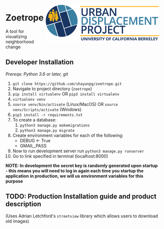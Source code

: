 <a href='https://urbandisplacement.org/'><img src='home/static/home/UDP_Logo.png' align="right" height="120" /></a>  

# Zoetrope

A tool for visualizing neighborhood change

## Developer Installation
*Prereqs: Python 3.6 or later, git*
1. `git clone https://github.com/shayanpg/zoetrope.git`
2. Navigate to project directory (`zoetrope`)
3. `pip install virtualenv` OR `pip3 install virtualenv`
4. `virtualenv venv`
5. `source venv/bin/activate` (Linux/MacOS) OR `source venv/Scripts/activate` (Windows)
6. `pip3 install -r requirements.txt`
7. To create a database:
    1. `python3 manage.py makemigrations`
    2. `python3 manage.py migrate`
8. Create environment variables for each of the following:
    * DEBUG <- True
    * GMAIL_PASS
9. Now to run development server run `python3 manage.py runserver`
10. Go to link specified in terminal (localhost:8000)

**NOTE: In development the secret key is randomly generated upon startup - this means you will need to log in again each time you startup the application**
**in production, we will us environment variables for this purpose**


## TODO: Production Installation guide and product description

(Uses Adrian Letchford's `streetview` library which allows users to download old images)
